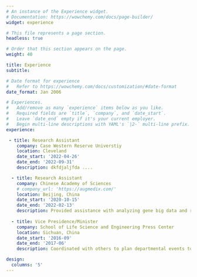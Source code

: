 ```yaml
---
# An instance of the Experience widget.
# Documentation: https://wowchemy.com/docs/page-builder/
widget: experience

# This file represents a page section.
headless: true

# Order that this section appears on the page.
weight: 40

title: Experience
subtitle:

# Date format for experience
#   Refer to https://wowchemy.com/docs/customization/#date-format
date_format: Jan 2006

# Experiences.
#   Add/remove as many `experience` items below as you like.
#   Required fields are `title`, `company`, and `date_start`.
#   Leave `date_end` empty if it's your current employer.
#   Begin multi-line descriptions with YAML's `|2-` multi-line prefix.
experience:

 - title: Research Assistant 
    company: Case Western Reserve Universtiy
    location: Cleveland
    date_start: '2022-04-26'
    date_end: '2022-09-31'
    description: dkfdjaljfda ....

  - title: Research Assistant
    company: Chinese Academy of Sciences
    # company_url: 'https://augmedix.com/'
    location: Beijing, China
    date_start: '2020-10-15'
    date_end: '2022-02-13'
    description: Provided assistance with analyzing gene big data and reporting. Processed experiment data using computer technology and gene analytical techniques including SAS and R. Composed EI conference paper, and it is expected to be published in May, 2022.
  
  - title: Vice Presidence/Minister
    company: School of Life Science and Engineering Press Center
    location: Sichuan, China
    date_start: '2016-09'
    date_end: '2017-06'
    description: Coordinated with others to plan departmental events to raise money for research and lab funding in the department. Assisted with activity organization and mainly took charge of external liaison. 

design:
  columns: '5'
---
```

